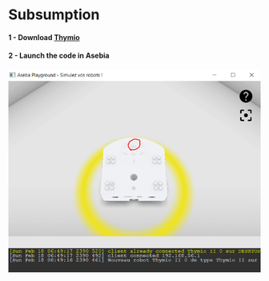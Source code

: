 # Subsumption
#### 1 - Download [Thymio](https://www.thymio.org/fr/programmer/)  
#### 2 - Launch the code in Asebia 
![](https://github.com/Mxtthieu/-subsumption/blob/rmressources/button.PNG?raw=true)
